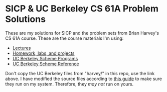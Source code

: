 # SICP & UC Berkeley CS 61A Problem Solutions

These are my solutions for SICP and the problem sets from Brian Harvey's CS 61A
course. These are the course materials I'm using:

- [Lectures](https://archive.org/details/ucberkeley-webcast-PL3E89002AA9B9879E?sort=titleSorter)
- [Homework, labs, and projects](http://wla.berkeley.edu/~cs61a/reader/vol1.html)
- [UC Berkeley Scheme Programs](https://people.eecs.berkeley.edu/~bh/downloads/simply/)
- [UC Berkeley Scheme Reference](http://wla.berkeley.edu/~cs61a/reader/word.txt)

Don't copy the UC Berkeley files from "harvey/" in this repo, use the link
above.  I have modified the source files according to [this
guide](https://people.eecs.berkeley.edu/~bh/ssch27/appendix-running.html) to
make sure they run on my system. Therefore, they _may not_ run on yours.


